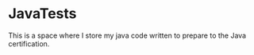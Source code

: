 # JavaTests
This is a space where I store my java code written to prepare to the Java certification.
